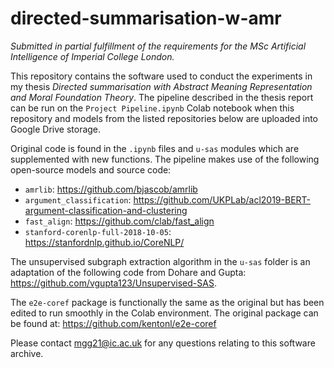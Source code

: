 # directed-summarisation-w-amr

*Submitted in partial fulfillment of the requirements for the MSc Artificial Intelligence of Imperial College London.*

This repository contains the software used to conduct the experiments in my thesis *Directed summarisation with Abstract Meaning Representation and Moral Foundation Theory*. The pipeline described in the thesis report can be run on the `Project Pipeline.ipynb` Colab notebook when this repository and models from the listed repositories below are uploaded into Google Drive storage.

Original code is found in the `.ipynb` files and `u-sas` modules which are supplemented with new functions. The pipeline makes use of the following open-source models and source code:

* `amrlib`: https://github.com/bjascob/amrlib
* `argument_classification`: https://github.com/UKPLab/acl2019-BERT-argument-classification-and-clustering
* `fast_align`: https://github.com/clab/fast_align
* `stanford-corenlp-full-2018-10-05`: https://stanfordnlp.github.io/CoreNLP/

The unsupervised subgraph extraction algorithm in the `u-sas` folder is an adaptation of the following code from Dohare and Gupta: https://github.com/vgupta123/Unsupervised-SAS.

The `e2e-coref` package is functionally the same as the original but has been edited to run smoothly in the Colab environment. The original package can be found at: https://github.com/kentonl/e2e-coref

Please contact mgg21@ic.ac.uk for any questions relating to this software archive.
